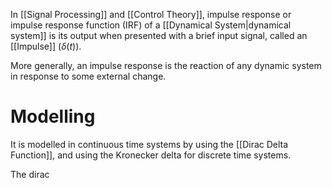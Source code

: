 In [[Signal Processing]] and [[Control Theory]], impulse response or impulse response function (IRF) of a [[Dynamical System|dynamical system]] is its output when presented with a brief input signal, called an [[Impulse]] ($\delta(t)$).

More generally, an impulse response is the reaction of any dynamic system in response to some external change.
# Modelling
It is modelled in continuous time systems by using the [[Dirac Delta Function]], and using the Kronecker delta for discrete time systems.

The dirac

